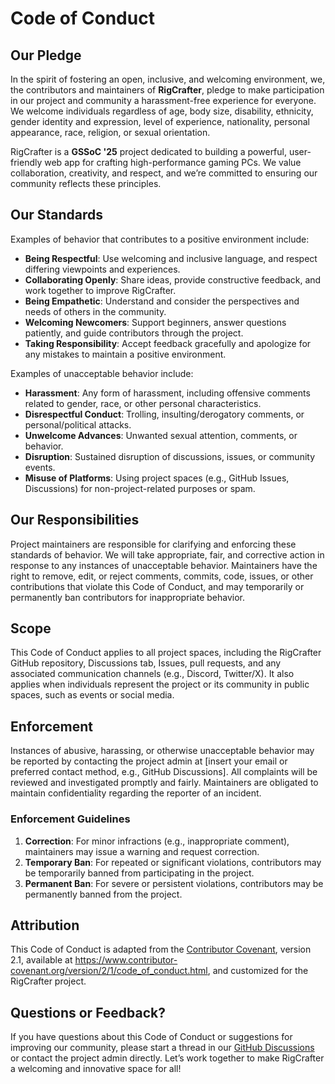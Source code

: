 # Code of Conduct

## Our Pledge

In the spirit of fostering an open, inclusive, and welcoming environment, we, the contributors and maintainers of **RigCrafter**, pledge to make participation in our project and community a harassment-free experience for everyone. We welcome individuals regardless of age, body size, disability, ethnicity, gender identity and expression, level of experience, nationality, personal appearance, race, religion, or sexual orientation.

RigCrafter is a **GSSoC '25** project dedicated to building a powerful, user-friendly web app for crafting high-performance gaming PCs. We value collaboration, creativity, and respect, and we’re committed to ensuring our community reflects these principles.

## Our Standards

Examples of behavior that contributes to a positive environment include:

- **Being Respectful**: Use welcoming and inclusive language, and respect differing viewpoints and experiences.
- **Collaborating Openly**: Share ideas, provide constructive feedback, and work together to improve RigCrafter.
- **Being Empathetic**: Understand and consider the perspectives and needs of others in the community.
- **Welcoming Newcomers**: Support beginners, answer questions patiently, and guide contributors through the project.
- **Taking Responsibility**: Accept feedback gracefully and apologize for any mistakes to maintain a positive environment.

Examples of unacceptable behavior include:

- **Harassment**: Any form of harassment, including offensive comments related to gender, race, or other personal characteristics.
- **Disrespectful Conduct**: Trolling, insulting/derogatory comments, or personal/political attacks.
- **Unwelcome Advances**: Unwanted sexual attention, comments, or behavior.
- **Disruption**: Sustained disruption of discussions, issues, or community events.
- **Misuse of Platforms**: Using project spaces (e.g., GitHub Issues, Discussions) for non-project-related purposes or spam.

## Our Responsibilities

Project maintainers are responsible for clarifying and enforcing these standards of behavior. We will take appropriate, fair, and corrective action in response to any instances of unacceptable behavior. Maintainers have the right to remove, edit, or reject comments, commits, code, issues, or other contributions that violate this Code of Conduct, and may temporarily or permanently ban contributors for inappropriate behavior.

## Scope

This Code of Conduct applies to all project spaces, including the RigCrafter GitHub repository, Discussions tab, Issues, pull requests, and any associated communication channels (e.g., Discord, Twitter/X). It also applies when individuals represent the project or its community in public spaces, such as events or social media.

## Enforcement

Instances of abusive, harassing, or otherwise unacceptable behavior may be reported by contacting the project admin at [insert your email or preferred contact method, e.g., GitHub Discussions]. All complaints will be reviewed and investigated promptly and fairly. Maintainers are obligated to maintain confidentiality regarding the reporter of an incident.

### Enforcement Guidelines

1. **Correction**: For minor infractions (e.g., inappropriate comment), maintainers may issue a warning and request correction.
2. **Temporary Ban**: For repeated or significant violations, contributors may be temporarily banned from participating in the project.
3. **Permanent Ban**: For severe or persistent violations, contributors may be permanently banned from the project.

## Attribution

This Code of Conduct is adapted from the [Contributor Covenant](https://www.contributor-covenant.org), version 2.1, available at https://www.contributor-covenant.org/version/2/1/code_of_conduct.html, and customized for the RigCrafter project.

## Questions or Feedback?

If you have questions about this Code of Conduct or suggestions for improving our community, please start a thread in our [GitHub Discussions](https://github.com/SamXop123/RigCrafter/discussions) or contact the project admin directly. Let’s work together to make RigCrafter a welcoming and innovative space for all!
